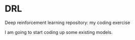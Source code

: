 # DRL

Deep reinforcement learning repository: my coding exercise

I am going to start coding up some existing models. 
